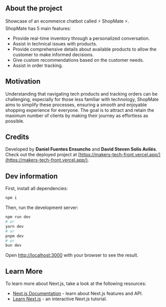 ## About the project

Showcase of an ecommerce chatbot called ⚡ ShopMate ⚡. \
ShopMate has 5 main features:

- Provide real-time inventory through a personalized conversation.
- Assist in technical issues with products.
- Provide comprehensive details about available products to allow the customer to make informed decisions.
- Give custom recommendations based on the customer needs.
- Assist in order tracking.

## Motivation

Understanding that navigating tech products and tracking orders can be challenging, especially for those less familiar with technology, ShopMate aims to simplify these processes, ensuring a smooth and enjoyable shopping experience for everyone. The goal is to attract and retain the maximum number of clients by making their journey as effortless as possible.

## Credits

Developed by **Daniel Fuentes Ensuncho** and **David Steven Solís Avilés**. \
Check out the deployed project at [https://makers-tech-front.vercel.app/](https://makers-tech-front.vercel.app/).

## Dev information
First, install all dependencies:

```bash
npm i
```

Then, run the development server:

```bash
npm run dev
# or
yarn dev
# or
pnpm dev
# or
bun dev
```

Open [http://localhost:3000](http://localhost:3000) with your browser to see the result.

## Learn More

To learn more about Next.js, take a look at the following resources:

- [Next.js Documentation](https://nextjs.org/docs) - learn about Next.js features and API.
- [Learn Next.js](https://nextjs.org/learn) - an interactive Next.js tutorial.
